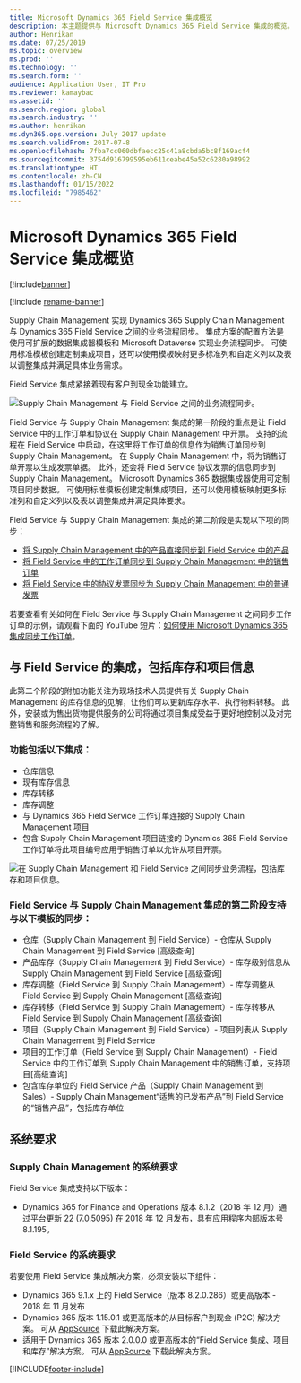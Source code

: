 ```yaml
---
title: Microsoft Dynamics 365 Field Service 集成概览
description: 本主题提供与 Microsoft Dynamics 365 Field Service 集成的概览。
author: Henrikan
ms.date: 07/25/2019
ms.topic: overview
ms.prod: ''
ms.technology: ''
ms.search.form: ''
audience: Application User, IT Pro
ms.reviewer: kamaybac
ms.assetid: ''
ms.search.region: global
ms.search.industry: ''
ms.author: henrikan
ms.dyn365.ops.version: July 2017 update
ms.search.validFrom: 2017-07-8
ms.openlocfilehash: 7fba7cc060dbfaecc25c41a8cbda5bc8f169acf4
ms.sourcegitcommit: 3754d916799595eb611ceabe45a52c6280a98992
ms.translationtype: HT
ms.contentlocale: zh-CN
ms.lasthandoff: 01/15/2022
ms.locfileid: "7985462"
---
```

# <a name="integration-with-microsoft-dynamics-365-field-service-overview"></a>Microsoft Dynamics 365 Field Service 集成概览

[!include[banner](../includes/banner.md)]

[!include [rename-banner](~/includes/cc-data-platform-banner.md)]

Supply Chain Management 实现 Dynamics 365 Supply Chain Management 与 Dynamics 365 Field Service 之间的业务流程同步。 集成方案的配置方法是使用可扩展的数据集成器模板和 Microsoft Dataverse 实现业务流程同步。
可使用标准模板创建定制集成项目，还可以使用模板映射更多标准列和自定义列以及表以调整集成并满足具体业务需求。 

Field Service 集成紧接着现有客户到现金功能建立。

![Supply Chain Management 与 Field Service 之间的业务流程同步。](./media/field-service-integration.png)

Field Service 与 Supply Chain Management 集成的第一阶段的重点是让 Field Service 中的工作订单和协议在 Supply Chain Management 中开票。 支持的流程在 Field Service 中启动，在这里将工作订单的信息作为销售订单同步到 Supply Chain Management。 在 Supply Chain Management 中，将为销售订单开票以生成发票单据。 此外，还会将 Field Service 协议发票的信息同步到 Supply Chain Management。 Microsoft Dynamics 365 数据集成器使用可定制项目同步数据。 可使用标准模板创建定制集成项目，还可以使用模板映射更多标准列和自定义列以及表以调整集成并满足具体要求。

Field Service 与 Supply Chain Management 集成的第二阶段是实现以下项的同步：

- [将 Supply Chain Management 中的产品直接同步到 Field Service 中的产品](field-service-product.md)
- [将 Field Service 中的工作订单同步到 Supply Chain Management 中的销售订单](field-service-work-order.md)
- [将 Field Service 中的协议发票同步为 Supply Chain Management 中的普通发票](field-service-invoice.md)

若要查看有关如何在 Field Service 与 Supply Chain Management 之间同步工作订单的示例，请观看下面的 YouTube 短片：[如何使用 Microsoft Dynamics 365 集成同步工作订单](https://www.youtube.com/watch?v=46ylO7raZAo)。

## <a name="integration-with-field-service-including-inventory-and-project-information"></a>与 Field Service 的集成，包括库存和项目信息

此第二个阶段的附加功能关注为现场技术人员提供有关 Supply Chain Management 的库存信息的见解，让他们可以更新库存水平、执行物料转移。 此外，安装或为售出货物提供服务的公司将通过项目集成受益于更好地控制以及对完整销售和服务流程的了解。

### <a name="functionality-includes-integration-of"></a>功能包括以下集成：
- 仓库信息
- 现有库存信息
- 库存转移
- 库存调整
- 与 Dynamics 365 Field Service 工作订单连接的 Supply Chain Management 项目
- 包含 Supply Chain Management 项目链接的 Dynamics 365 Field Service 工作订单将此项目编号应用于销售订单以允许从项目开票。 

![在 Supply Chain Management 和 Field Service 之间同步业务流程，包括库存和项目信息。](./media/FSv2overview.png)

### <a name="the-second-phase-of-the-integration-between-field-service-and-supply-chain-management-enables-synchronization-with-the-following-templates"></a>Field Service 与 Supply Chain Management 集成的第二阶段支持与以下模板的同步：
- 仓库（Supply Chain Management 到 Field Service）- 仓库从 Supply Chain Management 到 Field Service [高级查询] 
- 产品库存（Supply Chain Management 到 Field Service）- 库存级别信息从 Supply Chain Management 到 Field Service [高级查询] 
- 库存调整（Field Service 到 Supply Chain Management）- 库存调整从 Field Service 到 Supply Chain Management [高级查询] 
- 库存转移（Field Service 到 Supply Chain Management）- 库存转移从 Field Service 到 Supply Chain Management [高级查询] 
- 项目（Supply Chain Management 到 Field Service）- 项目列表从 Supply Chain Management 到 Field Service 
- 项目的工作订单（Field Service 到 Supply Chain Management）- Field Service 中的工作订单到 Supply Chain Management 中的销售订单，支持项目[高级查询] 
- 包含库存单位的 Field Service 产品（Supply Chain Management 到 Sales）- Supply Chain Management“适售的已发布产品”到 Field Service 的“销售产品”，包括库存单位 

## <a name="system-requirements"></a>系统要求

### <a name="system-requirements-for-supply-chain-management"></a>Supply Chain Management 的系统要求
Field Service 集成支持以下版本：

- Dynamics 365 for Finance and Operations 版本 8.1.2（2018 年 12 月）通过平台更新 22 (7.0.5095) 在 2018 年 12 月发布，具有应用程序内部版本号 8.1.195。 

### <a name="system-requirements-for-field-service"></a>Field Service 的系统要求
若要使用 Field Service 集成解决方案，必须安装以下组件：

- Dynamics 365 9.1.x 上的 Field Service（版本 8.2.0.286）或更高版本 - 2018 年 11 月发布
- Dynamics 365 版本 1.15.0.1 或更高版本的从目标客户到现金 (P2C) 解决方案。 可从 [AppSource](https://appsource.microsoft.com/product/dynamics-365/mscrm.c7a48b40-eed3-4d67-93ba-f2364281feb3) 下载此解决方案。
- 适用于 Dynamics 365 版本 2.0.0.0 或更高版本的“Field Service 集成、项目和库存”解决方案。 可从 [AppSource](https://appsource.microsoft.com/product/dynamics-365/mscrm.p2cfieldserviceintegrationv2) 下载此解决方案。


[!INCLUDE[footer-include](../../includes/footer-banner.md)]